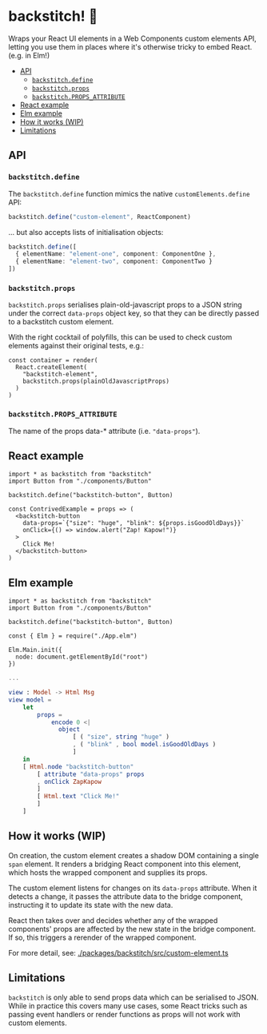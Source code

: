 # backstitch! 🧵

Wraps your React UI elements in a Web Components custom elements API, letting you use them in places where it's otherwise tricky to embed React. (e.g. in Elm!)

- [API](#api)
  - [`backstitch.define`](#backstitchdefine)
  - [`backstitch.props`](#backstitchprops)
  - [`backstitch.PROPS_ATTRIBUTE`](#backstitchprops_attribute)
- [React example](#react-example)
- [Elm example](#elm-example)
- [How it works (WIP)](#how-it-works-wip)
- [Limitations](#limitations)

## API

### `backstitch.define`

The `backstitch.define` function mimics the native `customElements.define` API:

```ts
backstitch.define("custom-element", ReactComponent)
```

... but also accepts lists of initialisation objects:

```ts
backstitch.define([
  { elementName: "element-one", component: ComponentOne },
  { elementName: "element-two", component: ComponentTwo }
])
```

### `backstitch.props`

`backstitch.props` serialises plain-old-javascript props to a JSON string under the correct `data-props` object key, so that they can be directly passed to a backstitch custom element.

With the right cocktail of polyfills, this can be used to check custom elements against their original tests, e.g.:

```tsx
const container = render(
  React.createElement(
    "backstitch-element",
    backstitch.props(plainOldJavascriptProps)
  )
)
```

### `backstitch.PROPS_ATTRIBUTE`

The name of the props data-\* attribute (i.e. `"data-props"`).

## React example

```tsx
import * as backstitch from "backstitch"
import Button from "./components/Button"

backstitch.define("backstitch-button", Button)

const ContrivedExample = props => (
  <backstitch-button
    data-props=`{"size": "huge", "blink": ${props.isGoodOldDays}}`
    onClick={() => window.alert("Zap! Kapow!")}
  >
    Click Me!
  </backstitch-button>
)
```

## Elm example

```tsx
import * as backstitch from "backstitch"
import Button from "./components/Button"

backstitch.define("backstitch-button", Button)

const { Elm } = require("./App.elm")

Elm.Main.init({
  node: document.getElementById("root")
})
```

```elm
...

view : Model -> Html Msg
view model =
    let
        props =
            encode 0 <|
              object
                  [ ( "size", string "huge" )
                  , ( "blink" , bool model.isGoodOldDays )
                  ]
    in
    [ Html.node "backstitch-button"
        [ attribute "data-props" props
        , onClick ZapKapow
        ]
        [ Html.text "Click Me!"
        ]
    ]
```

## How it works (WIP)

On creation, the custom element creates a shadow DOM containing a single `span` element. It renders a bridging React component into this element, which hosts the wrapped component and supplies its props.

The custom element listens for changes on its `data-props` attribute. When it detects a change, it passes the attribute data to the bridge component, instructing it to update its state with the new data.

React then takes over and decides whether any of the wrapped components' props are affected by the new state in the bridge component. If so, this triggers a rerender of the wrapped component.

For more detail, see: [./packages/backstitch/src/custom-element.ts](./packages/backstitch/src/custom-element.ts)

## Limitations

`backstitch` is only able to send props data which can be serialised to JSON. While in practice this covers many use cases, some React tricks such as passing event handlers or render functions as props will not work with custom elements.
